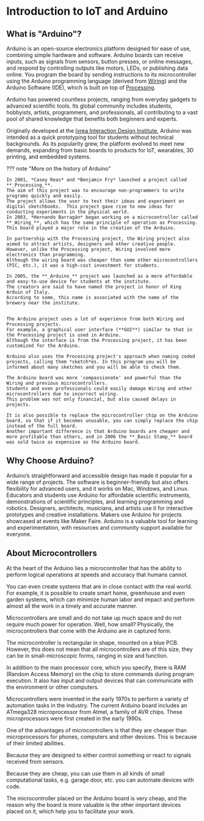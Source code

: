 # Introduction to IoT and Arduino
## What is "Arduino"?
Arduino is an open-source electronics platform designed for ease of use, combining simple hardware and software. Arduino boards can receive inputs, such as signals from sensors, button presses, or online messages, and respond by controlling outputs like motors, LEDs, or publishing data online. You program the board by sending instructions to its microcontroller using the Arduino programming language (derived from [Wiring](https://en.wikipedia.org/wiki/Wiring_(software))) and the Arduino Software (IDE), which is built on top of [Processing](https://en.wikipedia.org/wiki/Processing).

Arduino has powered countless projects, ranging from everyday gadgets to advanced scientific tools. Its global community includes students, hobbyists, artists, programmers, and professionals, all contributing to a vast pool of shared knowledge that benefits both beginners and experts.

Originally developed at the [Ivrea Interaction Design Institute](https://en.wikipedia.org/wiki/Interaction_Design_Institute_Ivrea), Arduino was intended as a quick prototyping tool for students without technical backgrounds. As its popularity grew, the platform evolved to meet new demands, expanding from basic boards to products for IoT, wearables, 3D printing, and embedded systems.

??? note "More on the history of Arduino"

    In 2001, *Casey Reas* and *Benjamin Fry* launched a project called **_Processing_**.
    The aim of this project was to encourage non-programmers to write programs quickly and easily.
    The project allows the user to test their ideas and experiment on digital sketchbooks.  This project gave rise to new ideas for conducting experiments in the physical world.
    In 2003, *Hernando Barragán* began working on a microcontroller called **_Wiring_**, which has the same principle of operation as Processing.
    This board played a major role in the creation of the Arduino.

    In partnership with the Processing project, the Wiring project also aimed to attract artists, designers and other creative people.
    However, unlike the Processing project, Wiring involved more electronics than programming.
    Although the wiring board was cheaper than some other microcontrollers (PIC, etc.), it was a high-cost investment for students.

    In 2005, the **_Arduino_** project was launched as a more affordable and easy-to-use device for students at the institute.
    The creators are said to have named the project in honor of King Arduin of Italy.
    According to some, this name is associated with the name of the brewery near the institute.


    The Arduino project uses a lot of experience from both Wiring and Processing projects.
    For example, a graphical user interface (**GUI**) similar to that in the Processing project is used in Arduino.
    Although the interface is from the Processing project, it has been customized for the Arduino.

    Arduino also uses the Processing project's approach when naming coded projects, calling them *sketch*es. In this program you will be informed about many sketches and you will be able to check them.

    The Arduino board was more 'compassionate' and powerful than the Wiring and previous microcontrollers.
    Students and even professionals could easily damage Wiring and other microcontrollers due to incorrect wiring.
    This problem was not only financial, but also caused delays in projects.

    It is also possible to replace the microcontroller chip on the Arduino board, so that if it becomes unusable, you can simply replace the chip instead of the full board.
    Another important difference is that Arduino boards are cheaper and more profitable than others, and in 2006 the **_Basic Stamp_** board was sold twice as expensive as the Arduino board.

## Why Choose Arduino?
Arduino’s straightforward and accessible design has made it popular for a wide range of projects. The software is beginner-friendly but also offers flexibility for advanced users, and it works on Mac, Windows, and Linux. Educators and students use Arduino for affordable scientific instruments, demonstrations of scientific principles, and learning programming and robotics. Designers, architects, musicians, and artists use it for interactive prototypes and creative installations. Makers use Arduino for projects showcased at events like Maker Faire. Arduino is a valuable tool for learning and experimentation, with resources and community support available for everyone.

## About Microcontrollers 

At the heart of the Arduino lies a microcontroller that has the ability to perform logical operations at speeds and accuracy that humans cannot.

You can even create systems that are in close contact with the real world. For example, it is possible to create smart home, greenhouse and even garden systems, which can minimize human labor and impact and perform almost all the work in a timely and accurate manner.

Microcontrollers are small and do not take up much space and do not require much power for operation.
Well, how small? Physically, the microcontrollers that come with the Arduino are in captured form.

The microcontroller is rectangular in shape, mounted on a blue PCB. However, this does not mean that all microcontrollers are of this size, they can be in small-microscopic forms, ranging in size and function.

In addition to the main processor core, which you specify, there is RAM (Random Access Memory) on the chip to store commands during program execution. It also has input and output devices that can communicate with the environment or other computers.

Microcontrollers were invented in the early 1970s to perform a variety of automation tasks in the industry.
The current Arduino board includes an ATmega328 microprocessor from Atmel, a family of AVR chips. These microprocessors were first created in the early 1990s.

One of the advantages of microcontrollers is that they are cheaper than microprocessors for phones, computers and other devices. This is because of their limited abilities.

Because they are designed to either control something or react to signals received from sensors.

Because they are cheap, you can use them in all kinds of small computational tasks, e.g. garage door, etc. you can automate devices with code.

The microcontroller placed on the Arduino board is very cheap, and the reason why the board is more valuable is the other important devices placed on it, which help you to facilitate your work.
